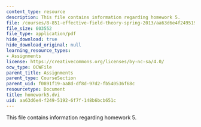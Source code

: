 ```yaml
---
content_type: resource
description: This file contains information regarding homework 5.
file: /courses/8-851-effective-field-theory-spring-2013/aa63d6e4f24951926f7f148b6bcb651c_MIT8_851S13_homework5.pdf
file_size: 603552
file_type: application/pdf
hide_download: true
hide_download_original: null
learning_resource_types:
- Assignments
license: https://creativecommons.org/licenses/by-nc-sa/4.0/
ocw_type: OCWFile
parent_title: Assignments
parent_type: CourseSection
parent_uid: f0891f19-aa8d-df8d-97d2-fb540536f68c
resourcetype: Document
title: homework5.dvi
uid: aa63d6e4-f249-5192-6f7f-148b6bcb651c
---
```

This file contains information regarding homework 5.